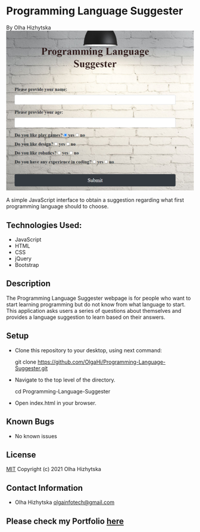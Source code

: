 # **Programming Language Suggester**
By Olha Hizhytska
![](images/screenshot_suggester.png)

A simple JavaScript interface to obtain a suggestion regarding what first programming language should  to choose.

## Technologies Used:

* JavaScript
* HTML
* CSS
* jQuery
* Bootstrap


## Description

The Programming Language Suggester webpage is for people who want to start learning programming but do not know from what language to start. This application asks users a series of questions about themselves and provides a language suggestion to learn based on their answers.
 

## Setup

- Clone this repository to your desktop, using next command:

  git clone https://github.com/OlgaHi/Programming-Language-Suggester.git

- Navigate to the top level of the directory.

  cd Programming-Language-Suggester

- Open index.html in your browser.

## Known Bugs

- No known issues

## License

[MIT](https://en.wikipedia.org/wiki/MIT_License)
Copyright (c) 2021 Olha Hizhytska

## Contact Information

- Olha Hizhytska olgainfotech@gmail.com

## Please check my Portfolio [here]()